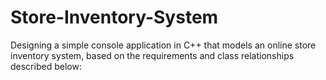 # Store-Inventory-System
Designing a simple console application in C++ that models an online store inventory system, based on the requirements and class relationships described below:
